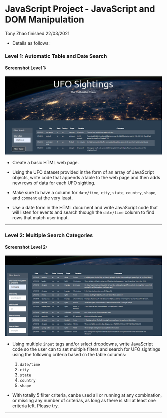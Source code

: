 # JavaScript Project - JavaScript and DOM Manipulation

Tony Zhao finished 22/03/2021 

* Details as follows:

### Level 1: Automatic Table and Date Search

#### Screenshot Level 1:
![Screenshot](images/level1.PNG)

* Create a basic HTML web page.

* Using the UFO dataset provided in the form of an array of JavaScript objects, write code that appends a table to the web page and then adds new rows of data for each UFO sighting.

* Make sure to have a column for `date/time`, `city`, `state`, `country`, `shape`, and `comment` at the very least.

* Use a date form in the HTML document and write JavaScript code that will listen for events and search through the `date/time` column to find rows that match user input.

_ _ _

### Level 2: Multiple Search Categories

#### Screenshot Level 2:
![Screenshot](images/level2.PNG)

* Using multiple `input` tags and/or select dropdowns, write JavaScript code so the user can to set multiple filters and search for UFO sightings using the following criteria based on the table columns:

  1. `date/time`
  2. `city`
  3. `state`
  4. `country`
  5. `shape`
  

* With totally 5 filter criteria, canbe used all or running at any combination, or missing any number of criterias, as long as there is still at least one criteria left. Please try.
   
- - -
